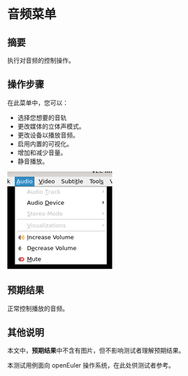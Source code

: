 # 音频菜单

## 摘要

执行对音频的控制操作。

## 操作步骤

在此菜单中，您可以：

- 选择您想要的音轨
- 更改媒体的立体声模式。
- 更改设备以播放音频。
- 启用内置的可视化。
- 增加和减少音量。
- 静音播放。

![音频菜单](./img/音频菜单.png)

## 预期结果

正常控制播放的音频。

## 其他说明

本文中，**预期结果**中不含有图片，但不影响测试者理解预期结果。

本测试用例面向 openEuler 操作系统，在此处供测试者参考。
